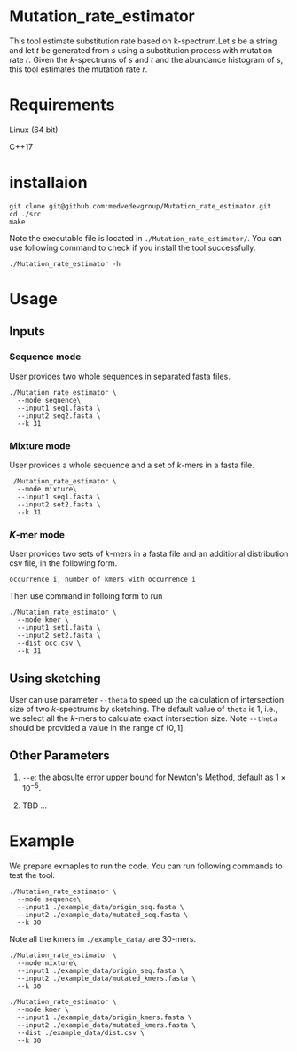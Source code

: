 # Mutation_rate_estimator

This tool estimate substitution rate based on k-spectrum.Let $s$ be a string and let $t$ be generated from $s$ using a substitution process with mutation rate $r$. Given the $k$-spectrums of $s$ and $t$ and the abundance histogram of $s$, this tool estimates the mutation rate $r$.

# Requirements

Linux (64 bit)

C++17

# installaion

```
git clone git@github.com:medvedevgroup/Mutation_rate_estimator.git
cd ./src
make
```

Note the executable file is located in `./Mutation_rate_estimator/`. You can use following command to check if you install the tool successfully. 

```
./Mutation_rate_estimator -h
```

# Usage


## Inputs

### Sequence mode

User provides two whole sequences in separated fasta files.

```
./Mutation_rate_estimator \
  --mode sequence\
  --input1 seq1.fasta \
  --input2 seq2.fasta \
  --k 31
```


### Mixture mode

User provides a whole sequence and a set of $k$-mers in a fasta file. 

```
./Mutation_rate_estimator \
  --mode mixture\
  --input1 seq1.fasta \
  --input2 set2.fasta \
  --k 31
```

### $K$-mer mode

User provides two sets of $k$-mers in a fasta file and an additional distribution csv file, in the following form.

```
occurrence i, number of kmers with occurrence i
```

Then use command in folloing form to run

```
./Mutation_rate_estimator \
  --mode kmer \
  --input1 set1.fasta \
  --input2 set2.fasta \
  --dist occ.csv \
  --k 31
```

## Using sketching

User can use parameter `--theta` to speed up the calculation of intersection size of two $k$-spectrums by sketching. The default value of `theta` is $1$, i.e., we select all the $k$-mers to calculate exact intersection size. Note `--theta` should be provided a value in the range of $(0,1]$.

## Other Parameters

1. `--e`: the abosulte error upper bound for Newton's Method, default as $1 \times 10^{-5}$. 

2. TBD ...


# Example

We prepare exmaples to run the code. You can run following commands to test the tool.

```
./Mutation_rate_estimator \
  --mode sequence\
  --input1 ./example_data/origin_seq.fasta \
  --input2 ./example_data/mutated_seq.fasta \
  --k 30
```

Note all the kmers in `./example_data/` are 30-mers.

```
./Mutation_rate_estimator \
  --mode mixture\
  --input1 ./example_data/origin_seq.fasta \
  --input2 ./example_data/mutated_kmers.fasta \
  --k 30
```

```
./Mutation_rate_estimator \
  --mode kmer \
  --input1 ./example_data/origin_kmers.fasta \
  --input2 ./example_data/mutated_kmers.fasta \
  --dist ./example_data/dist.csv \
  --k 30
```
